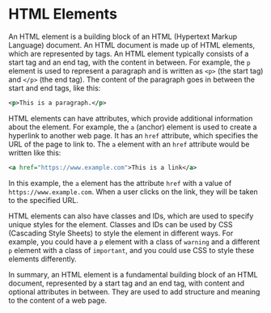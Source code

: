 # HTML Elements

An HTML element is a building block of an HTML (Hypertext Markup Language) document. An HTML document is made up of HTML elements, which are represented by tags. An HTML element typically consists of a start tag and an end tag, with the content in between. For example, the `p` element is used to represent a paragraph and is written as `<p>` (the start tag) and `</p>` (the end tag). The content of the paragraph goes in between the start and end tags, like this:

```xml
<p>This is a paragraph.</p>
```

HTML elements can have attributes, which provide additional information about the element. For example, the `a` (anchor) element is used to create a hyperlink to another web page. It has an `href` attribute, which specifies the URL of the page to link to. The `a` element with an `href` attribute would be written like this:

```xml
<a href="https://www.example.com">This is a link</a>
```

In this example, the `a` element has the attribute `href` with a value of `https://www.example.com`. When a user clicks on the link, they will be taken to the specified URL.

HTML elements can also have classes and IDs, which are used to specify unique styles for the element. Classes and IDs can be used by CSS (Cascading Style Sheets) to style the element in different ways. For example, you could have a `p` element with a class of `warning` and a different `p` element with a class of `important`, and you could use CSS to style these elements differently.

In summary, an HTML element is a fundamental building block of an HTML document, represented by a start tag and an end tag, with content and optional attributes in between. They are used to add structure and meaning to the content of a web page.